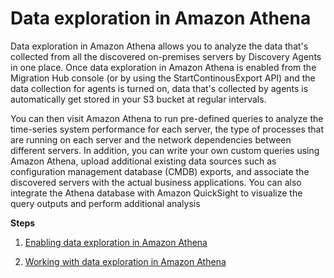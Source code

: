 # Data exploration in Amazon Athena<a name="explore-data"></a>

Data exploration in Amazon Athena allows you to analyze the data that's collected from all the discovered on\-premises servers by Discovery Agents in one place\. Once data exploration in Amazon Athena is enabled from the Migration Hub console \(or by using the StartContinousExport API\) and the data collection for agents is turned on, data that's collected by agents is automatically get stored in your S3 bucket at regular intervals\.

You can then visit Amazon Athena to run pre\-defined queries to analyze the time\-series system performance for each server, the type of processes that are running on each server and the network dependencies between different servers\. In addition, you can write your own custom queries using Amazon Athena, upload additional existing data sources such as configuration management database \(CMDB\) exports, and associate the discovered servers with the actual business applications\. You can also integrate the Athena database with Amazon QuickSight to visualize the query outputs and perform additional analysis

**Steps**

1. [Enabling data exploration in Amazon Athena](ce-prep-agents.md)

1. [Working with data exploration in Amazon Athena](working-with-data-athena.md)